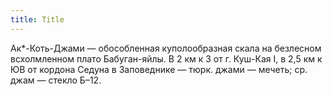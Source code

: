 ```yaml
---
title: Title
---
```


Ак*-Коть-Джами — обособленная куполообразная скала на безлесном всхолмленном
плато Бабуган-яйлы. В 2 км к З от г. Куш-Кая I, в 2,5 км к ЮВ от кордона Седуна
в Заповеднике — тюрк. джами — мечеть; ср. джам — стекло Б–12.
